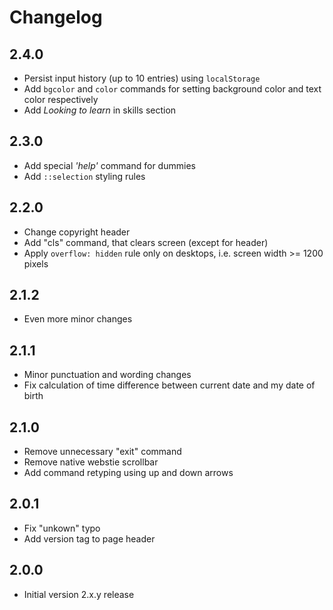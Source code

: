 # Changelog

## 2.4.0

- Persist input history (up to 10 entries) using `localStorage`
- Add `bgcolor` and `color` commands for setting background color and text color respectively
- Add _Looking to learn_ in skills section

## 2.3.0

- Add special _'help'_ command for dummies
- Add `::selection` styling rules

## 2.2.0

- Change copyright header
- Add "cls" command, that clears screen (except for header)
- Apply `overflow: hidden` rule only on desktops, i.e. screen width >= 1200 pixels

## 2.1.2

- Even more minor changes

## 2.1.1

- Minor punctuation and wording changes
- Fix calculation of time difference between current date and my date of birth

## 2.1.0

- Remove unnecessary "exit" command
- Remove native webstie scrollbar
- Add command retyping using up and down arrows

## 2.0.1

- Fix "unkown" typo
- Add version tag to page header

## 2.0.0

- Initial version 2.x.y release
